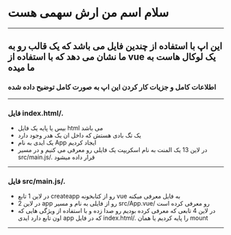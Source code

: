 # سلام اسم من ارش سهمی هست
_________________________________________________________________________________________________________________________________________________________________________________
## این اپ با استفاده از چندین فایل می باشد که یک قالب رو به ما نشان می دهد که با استفاده از vue یک لوکال هاست به ما میده
### اطلاعات کامل و جزیات کار کردن این اپ به صورت کامل توضیح داده شده
_________________________________________________________________________________________________________________________________________________________________________________
### فایل index.html/.
* بیس یا پایه یک فایل html می باشد
* یک تگ بادی هستش که داخل ان یک هدر وجود دارد
* یک ایدی به نام App ایجاد کردیم
* در لاین 13 یک المنت به نام اسکریپت یک فایلی رو معرفی می کنیم و در مسیر src/main.js/. قرار داده میشود
_________________________________________________________________________________________________________________________________________________________________________________
### فایل src/main.js/.
- در لاین 1 تابع createapp رو از کتابخونه vue به فایل معرفی میکنه
- در لاین 2 app رو از فایلی به نام و مسیر src/App.vue/ رو معرفی کرده است
- در لاین 4 تابعی که معرفی کرده بودیم رو صدا زده و با استفاده از ویژگی هایی که اون تابع دارد ایدی app که در فایل index.html/. را پایه کردیم یا همان mount
_________________________________________________________________________________________________________________________________________________________________________________